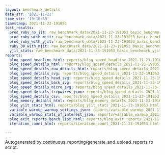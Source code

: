 ```yaml
---
layout: benchmark_details
date_str: '2021-11-23'
time_str: '19:10:53'
timestamp: 2021-11-23-191053
test_results:
  prod_ruby_no_jit: raw_benchmark_data/2021-11-23-191053_basic_benchmark_prod_ruby_no_jit.json
  prod_ruby_with_mjit: raw_benchmark_data/2021-11-23-191053_basic_benchmark_prod_ruby_with_mjit.json
  prod_ruby_with_yjit: raw_benchmark_data/2021-11-23-191053_basic_benchmark_prod_ruby_with_yjit.json
  ruby_30_with_mjit: raw_benchmark_data/2021-11-23-191053_basic_benchmark_ruby_30_with_mjit.json
  yjit_stats: raw_benchmark_data/2021-11-23-191053_basic_benchmark_yjit_stats.json
reports:
  blog_speed_headline_html: reports/blog_speed_headline_2021-11-23-191053.html
  blog_speed_details_html: reports/blog_speed_details_2021-11-23-191053.html
  blog_speed_details_raw_details_html: reports/blog_speed_details_2021-11-23-191053.raw_details.html
  blog_speed_details_svg: reports/blog_speed_details_2021-11-23-191053.svg
  blog_speed_details_head_svg: reports/blog_speed_details_2021-11-23-191053.head.svg
  blog_speed_details_back_svg: reports/blog_speed_details_2021-11-23-191053.back.svg
  blog_speed_details_micro_svg: reports/blog_speed_details_2021-11-23-191053.micro.svg
  blog_speed_details_tripwires_json: reports/blog_speed_details_2021-11-23-191053.tripwires.json
  blog_speed_details_csv: reports/blog_speed_details_2021-11-23-191053.csv
  blog_memory_details_html: reports/blog_memory_details_2021-11-23-191053.html
  blog_yjit_stats_html: reports/blog_yjit_stats_2021-11-23-191053.html
  variable_warmup_warmup_settings_json: reports/variable_warmup_2021-11-23-191053.warmup_settings.json
  variable_warmup_stats_of_interest_json: reports/variable_warmup_2021-11-23-191053.stats_of_interest.json
  blog_exit_reports_bench_list_html: reports/blog_exit_reports_2021-11-23-191053.bench_list.html
  iteration_count_html: reports/iteration_count_2021-11-23-191053.html

---
```

Autogenerated by continuous_reporting/generate_and_upload_reports.rb script.
